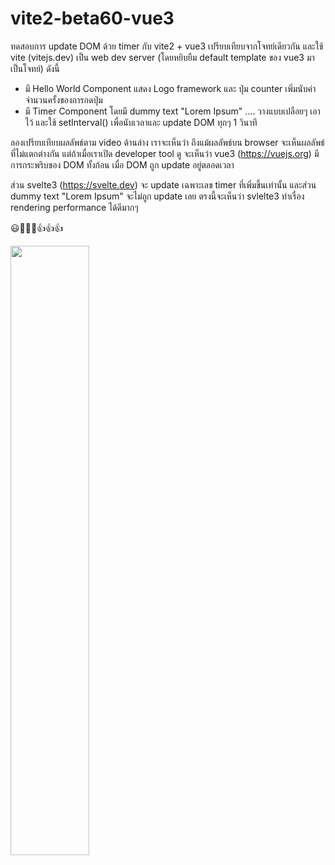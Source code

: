 # vite2-beta60-vue3
ทดสอบการ update DOM ด้วย timer กับ vite2 + vue3
เปรียบเทียบจากโจทย์เดียวกัน และใช้ vite (vitejs.dev) เป็น web dev server (โดยหยิบยืม default template ของ vue3 มาเป็นโจทย์) ดังนี้

- มี Hello World Component <HelloWorld /> แสดง Logo framework และ ปุ่ม counter เพิ่มนับค่าจำนวนครั้งของการกดปุ่ม
- มี Timer Component <Timer /> โดยมี dummy text "Lorem Ipsum" .... วางแบบเปลือยๆ เอาไว้ และใช้ setInterval() เพื่อนับเวลาและ update DOM ทุกๆ 1 วินาที

ลองเปรียบเทียบผลลัพธ์ตาม video ด้านล่าง
เราจะเห็นว่า ถึงแม้ผลลัพธ์บน browser จะเห็นผลลัพธ์ที่ไม่แตกต่างกัน
แต่ถ้าเมื่อเราเปิด developer tool ดู จะเห็นว่า vue3 (https://vuejs.org) มีการกระพริบของ DOM ทั้งก้อน เมื่อ DOM ถูก update อยู่ตลอดเวลา

ส่วน svelte3 (https://svelte.dev) จะ update เฉพาะเลข timer ที่เพิ่มขึ้นเท่านั้น และส่วน dummy text "Lorem Ipsum" จะไม่ถูก update เลย ตรงนี้จะเห็นว่า svlelte3 ทำเรื่อง rendering performance ได้ดีมากๆ

😃👏🎉🎉👍👍👍

[<img src="https://img.youtube.com/vi/pjVbgxy_qdM/maxresdefault.jpg" width="50%">](https://www.youtube.com/watch?v=pjVbgxy_qdM)
